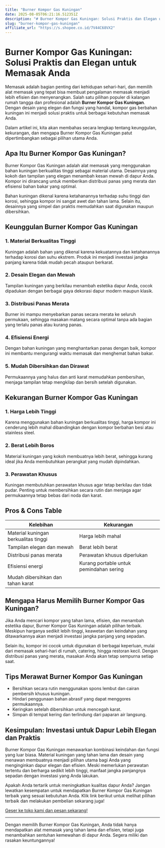 ```yaml
---
title: "Burner Kompor Gas Kuningan"
date: 2025-08-05T06:21:16.512351Z
description: "# Burner Kompor Gas Kuningan: Solusi Praktis dan Elegan untuk Memasak Anda..."
slug: "burner-kompor-gas-kuningan"
affiliate_url: "https://s.shopee.co.id/7V44C68VX2"
---
```

# Burner Kompor Gas Kuningan: Solusi Praktis dan Elegan untuk Memasak Anda

Memasak adalah bagian penting dari kehidupan sehari-hari, dan memilih alat memasak yang tepat bisa membuat pengalaman memasak menjadi lebih efisien dan menyenangkan. Salah satu pilihan populer di kalangan rumah tangga dan profesional adalah **Burner Kompor Gas Kuningan**. Dengan desain yang elegan dan fungsi yang handal, kompor gas berbahan kuningan ini menjadi solusi praktis untuk berbagai kebutuhan memasak Anda.

Dalam artikel ini, kita akan membahas secara lengkap tentang keunggulan, kekurangan, dan mengapa Burner Kompor Gas Kuningan patut dipertimbangkan sebagai pilihan utama Anda.

## Apa Itu Burner Kompor Gas Kuningan?

Burner Kompor Gas Kuningan adalah alat memasak yang menggunakan bahan kuningan berkualitas tinggi sebagai material utama. Desainnya yang kokoh dan tampilan yang elegan menambah kesan mewah di dapur Anda. Kompor ini dirancang untuk memberikan distribusi panas yang merata dan efisiensi bahan bakar yang optimal.

Bahan kuningan dikenal karena ketahanannya terhadap suhu tinggi dan korosi, sehingga kompor ini sangat awet dan tahan lama. Selain itu, desainnya yang simpel dan praktis memudahkan saat digunakan maupun dibersihkan.

## Keunggulan Burner Kompor Gas Kuningan

### 1. Material Berkualitas Tinggi
Kuningan adalah bahan yang dikenal karena kekuatannya dan ketahanannya terhadap korosi dan suhu ekstrem. Produk ini menjadi investasi jangka panjang karena tidak mudah pecah ataupun berkarat.

### 2. Desain Elegan dan Mewah
Tampilan kuningan yang berkilau menambah estetika dapur Anda, cocok dipadukan dengan berbagai gaya dekorasi dapur modern maupun klasik.

### 3. Distribusi Panas Merata
Burner ini mampu menyebarkan panas secara merata ke seluruh permukaan, sehingga masakan matang secara optimal tanpa ada bagian yang terlalu panas atau kurang panas.

### 4. Efisiensi Energi
Dengan bahan kuningan yang menghantarkan panas dengan baik, kompor ini membantu mengurangi waktu memasak dan menghemat bahan bakar.

### 5. Mudah Dibersihkan dan Dirawat
Permukaannya yang halus dan anti karat memudahkan pembersihan, menjaga tampilan tetap mengkilap dan bersih setelah digunakan.

## Kekurangan Burner Kompor Gas Kuningan

### 1. Harga Lebih Tinggi
Karena menggunakan bahan kuningan berkualitas tinggi, harga kompor ini cenderung lebih mahal dibandingkan dengan kompor berbahan besi atau stainless steel.

### 2. Berat Lebih Boros
Material kuningan yang kokoh membuatnya lebih berat, sehingga kurang ideal jika Anda membutuhkan perangkat yang mudah dipindahkan.

### 3. Perawatan Khusus
Kuningan membutuhkan perawatan khusus agar tetap berkilau dan tidak pudar. Penting untuk membersihkan secara rutin dan menjaga agar permukaannya tetap bebas dari noda dan karat.

## Pros & Cons Table

| Kelebihan                              | Kekurangan                                |
|----------------------------------------|-------------------------------------------|
| Material kuningan berkualitas tinggi | Harga lebih mahal                       |
| Tampilan elegan dan mewah            | Berat lebih berat                       |
| Distribusi panas merata               | Perawatan khusus diperlukan             |
| Efisiensi energi                     | Kurang portable untuk pemindahan sering|
| Mudah dibersihkan dan tahan karat     |                                       |

## Mengapa Harus Memilih Burner Kompor Gas Kuningan?

Jika Anda mencari kompor yang tahan lama, efisien, dan menambah estetika dapur, Burner Kompor Gas Kuningan adalah pilihan terbaik. Meskipun harganya sedikit lebih tinggi, keawetan dan keindahan yang ditawarkannya akan menjadi investasi jangka panjang yang sepadan.

Selain itu, kompor ini cocok untuk digunakan di berbagai keperluan, mulai dari memasak sehari-hari di rumah, catering, hingga restoran kecil. Dengan distribusi panas yang merata, masakan Anda akan tetap sempurna setiap saat.

## Tips Merawat Burner Kompor Gas Kuningan

- Bersihkan secara rutin menggunakan spons lembut dan cairan pembersih khusus kuningan.
- Hindari penggunaan bahan abrasif yang dapat menggores permukaannya.
- Keringkan setelah dibersihkan untuk mencegah karat.
- Simpan di tempat kering dan terlindung dari paparan air langsung.

## Kesimpulan: Investasi untuk Dapur Lebih Elegan dan Praktis

Burner Kompor Gas Kuningan menawarkan kombinasi keindahan dan fungsi yang luar biasa. Material kuningan yang tahan lama dan desain yang menawan membuatnya menjadi pilihan utama bagi Anda yang menginginkan dapur elegan dan efisien. Meski memerlukan perawatan tertentu dan berharga sedikit lebih tinggi, manfaat jangka panjangnya sepadan dengan investasi yang Anda lakukan.

Apakah Anda tertarik untuk meningkatkan kualitas dapur Anda? Jangan lewatkan kesempatan untuk mendapatkan Burner Kompor Gas Kuningan terbaik yang sesuai kebutuhan Anda. Klik link berikut untuk melihat pilihan terbaik dan melakukan pembelian sekarang juga!

[Geser ke toko kami dan pesan sekarang!](https://s.shopee.co.id/7V44C68VX2)

---

Dengan memilih Burner Kompor Gas Kuningan, Anda tidak hanya mendapatkan alat memasak yang tahan lama dan efisien, tetapi juga menambahkan sentuhan kemewahan di dapur Anda. Segera miliki dan rasakan keuntungannya!